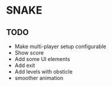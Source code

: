# SNAKE


## TODO
* Make multi-player setup configurable
* Show score
* Add some UI elements
* Add exit
* Add levels with obsticle
* smoother animation
